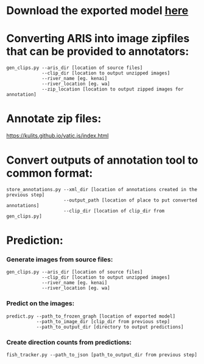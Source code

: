 # Download the exported model [here](https://bit.ly/frozen_trout)  


# Converting ARIS into image zipfiles that can be provided to annotators:
```
gen_clips.py --aris_dir [location of source files]
             --clip_dir [location to output unzipped images]
             --river_name [eg. kenai]
             --river_location [eg. wa]
             --zip_location [location to output zipped images for annotation]
```

# Annotate zip files:
https://kulits.github.io/vatic.js/index.html

# Convert outputs of annotation tool to common format:
```
store_annotations.py --xml_dir [location of annotations created in the previous step]
                     --output_path [location of place to put converted annotations]
                     --clip_dir [location of clip_dir from gen_clips.py]
```

# Prediction:
### Generate images from source files:
```
gen_clips.py --aris_dir [location of source files]
             --clip_dir [location to output unzipped images]
             --river_name [eg. kenai]
             --river_location [eg. wa]
```

### Predict on the images:
```
predict.py --path_to_frozen_graph [location of exported model]
           --path_to_image_dir [clip_dir from previous step]
           --path_to_output_dir [directory to output predictions]
```

### Create direction counts from predictions:
```
fish_tracker.py --path_to_json [path_to_output_dir from previous step]
```